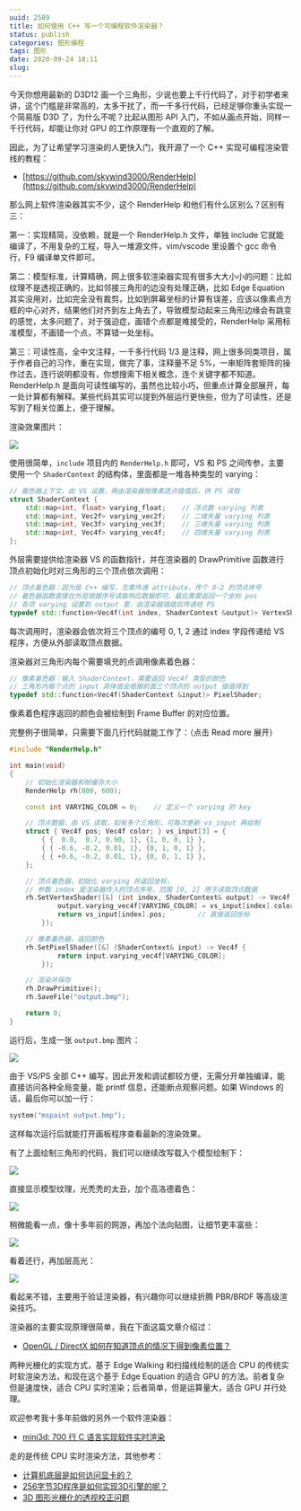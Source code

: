 ```yaml
---
uuid: 2589
title: 如何使用 C++ 写一个可编程软件渲染器？
status: publish
categories: 图形编程
tags: 图形
date: 2020-09-24 18:11
slug: 
---
```

今天你想用最新的 D3D12 画一个三角形，少说也要上千行代码了，对于初学者来讲，这个门槛是非常高的，太多干扰了，而一千多行代码，已经足够你重头实现一个简易版 D3D 了，为什么不呢？比起从图形 API 入门，不如从画点开始，同样一千行代码，却能让你对 GPU 的工作原理有一个直观的了解。

因此，为了让希望学习渲染的人更快入门，我开源了一个 C++ 实现可编程渲染管线的教程：

- [https://github.com/skywind3000/RenderHelp](https://github.com/skywind3000/RenderHelp)

那么网上软件渲染器其实不少，这个 RenderHelp 和他们有什么区别么？区别有三：

第一：实现精简，没依赖，就是一个 RenderHelp.h 文件，单独 include 它就能编译了，不用复杂的工程，导入一堆源文件，vim/vscode 里设置个 gcc 命令行，F9 编译单文件即可。

第二：模型标准，计算精确，网上很多软渲染器实现有很多大大小小的问题：比如纹理不是透视正确的，比如邻接三角形的边没有处理正确，比如 Edge Equation 其实没用对，比如完全没有裁剪，比如到屏幕坐标的计算有误差，应该以像素点方框的中心对齐，结果他们对齐到左上角去了，导致模型动起来三角形边缘会有跳变的感觉，太多问题了，对于强迫症，画错个点都是难接受的，RenderHelp 采用标准模型，不画错一个点，不算错一处坐标。

第三：可读性高，全中文注释，一千多行代码 1/3 是注释，网上很多同类项目，属于作者自己的习作，重在实现，做完了事，注释量不足 5%，一串矩阵套矩阵的操作过去，连行说明都没有，你想搜索下相关概念，连个关键字都不知道。RenderHelp.h 是面向可读性编写的，虽然也比较小巧，但重点计算全部展开，每一处计算都有解释。某些代码其实可以提到外层运行更快些，但为了可读性，还是写到了相关位置上，便于理解。

渲染效果图片：

![](https://skywind3000.github.io/images/p/renderhelp/model_4_s.jpg)

使用很简单，`include` 项目内的 `RenderHelp.h` 即可，VS 和 PS 之间传参，主要使用一个 `ShaderContext` 的结构体，里面都是一堆各种类型的 varying：

```cpp
// 着色器上下文，由 VS 设置，再由渲染器按像素逐点插值后，供 PS 读取
struct ShaderContext {
    std::map<int, float> varying_float;    // 浮点数 varying 列表
    std::map<int, Vec2f> varying_vec2f;    // 二维矢量 varying 列表
    std::map<int, Vec3f> varying_vec3f;    // 三维矢量 varying 列表
    std::map<int, Vec4f> varying_vec4f;    // 四维矢量 varying 列表
};
```

外层需要提供给渲染器 VS 的函数指针，并在渲染器的 DrawPrimitive 函数进行顶点初始化时对三角形的三个顶点依次调用：

```cpp
// 顶点着色器：因为是 C++ 编写，无需传递 attribute，传个 0-2 的顶点序号
// 着色器函数直接在外层根据序号读取响应数据即可，最后需要返回一个坐标 pos
// 各项 varying 设置到 output 里，由渲染器插值后传递给 PS 
typedef std::function<Vec4f(int index, ShaderContext &output)> VertexShader;
```

每次调用时，渲染器会依次将三个顶点的编号 0, 1, 2 通过 index 字段传递给 VS 程序，方便从外部读取顶点数据。

渲染器对三角形内每个需要填充的点调用像素着色器：

```cpp
// 像素着色器：输入 ShaderContext，需要返回 Vec4f 类型的颜色
// 三角形内每个点的 input 具体值会根据前面三个顶点的 output 插值得到
typedef std::function<Vec4f(ShaderContext &input)> PixelShader;
```

像素着色程序返回的颜色会被绘制到 Frame Buffer 的对应位置。

完整例子很简单，只需要下面几行代码就能工作了：（点击 Read more 展开）

<!--more-->

```cpp
#include "RenderHelp.h"

int main(void)
{
    // 初始化渲染器和帧缓存大小
    RenderHelp rh(800, 600);

    const int VARYING_COLOR = 0;    // 定义一个 varying 的 key

    // 顶点数据，由 VS 读取，如有多个三角形，可每次更新 vs_input 再绘制
    struct { Vec4f pos; Vec4f color; } vs_input[3] = {
        { {  0.0,  0.7, 0.90, 1}, {1, 0, 0, 1} },
        { { -0.6, -0.2, 0.01, 1}, {0, 1, 0, 1} },
        { { +0.6, -0.2, 0.01, 1}, {0, 0, 1, 1} },
    };

    // 顶点着色器，初始化 varying 并返回坐标，
    // 参数 index 是渲染器传入的顶点序号，范围 [0, 2] 用于读取顶点数据
    rh.SetVertexShader([&] (int index, ShaderContext& output) -> Vec4f {
            output.varying_vec4f[VARYING_COLOR] = vs_input[index].color;
            return vs_input[index].pos;        // 直接返回坐标
        });

    // 像素着色器，返回颜色
    rh.SetPixelShader([&] (ShaderContext& input) -> Vec4f {
            return input.varying_vec4f[VARYING_COLOR];
        });

    // 渲染并保存
    rh.DrawPrimitive();
    rh.SaveFile("output.bmp");

    return 0;
}
```

运行后，生成一张 `output.bmp` 图片：

![](https://skywind3000.github.io/images/p/renderhelp/sample_1.jpg)

由于 VS/PS 全部 C++ 编写，因此开发和调试都较方便，无需分开单独编译，能直接访问各种全局变量，能 printf 信息，还能断点观察问题。如果 Windows 的话，最后你可以加一行：

```cpp
system("mspaint output.bmp");
```

这样每次运行后就能打开画板程序查看最新的渲染效果。

有了上面绘制三角形的代码，我们可以继续改写载入个模型绘制下：

![](https://skywind3000.github.io/images/p/renderhelp/model_1_s.jpg)

直接显示模型纹理，光秃秃的太丑，加个高洛德着色：

![](https://skywind3000.github.io/images/p/renderhelp/model_2_s.jpg)

稍微能看一点，像十多年前的网游，再加个法向贴图，让细节更丰富些：

![](https://skywind3000.github.io/images/p/renderhelp/model_3_s.jpg)

看着还行，再加层高光：

![](https://skywind3000.github.io/images/p/renderhelp/model_4_s.jpg)

看起来不错，主要用于验证渲染器，有兴趣你可以继续折腾 PBR/BRDF 等高级渲染技巧。

渲染器的主要实现原理很简单，我在下面这篇文章介绍过：

- [OpenGL / DirectX 如何在知道顶点的情况下得到像素位置？](/blog/archives/2594)

两种光栅化的实现方式，基于 Edge Walking 和扫描线绘制的适合 CPU 的传统实时软渲染方法，和现在这个基于 Edge Equation 的适合 GPU 的方法。前者复杂但是速度快，适合 CPU 实时渲染；后者简单，但是运算量大，适合 GPU 并行处理。

欢迎参考我十多年前做的另外一个软件渲染器：

- [mini3d: 700 行 C 语言实现软件实时渲染](/blog/archives/1498)

走的是传统 CPU 实时渲染方法，其他参考：

- [计算机底层是如何访问显卡的？](/blog/archives/1774)
- [256字节3D程序是如何实现3D引擎的呢？](/blog/archives/2472)
- [3D 图形光栅化的透视校正问题](/blog/archives/1828)


